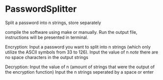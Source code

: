 # PasswordSplitter
Split a password into n strings, store separately

compile the software using make or manually.
Run the output file, instructions will be presented in terminal. 

Encryption:
Input a password you want to split into n strings (which only utilize the ASCII symbols from 33 to 126).
Input the value of n
*note* there are no space characters in the output strings

Decryption:
Input the value of n (amount of strings that were the output of the encryption function)
Input the n strings seperated by a space or enter
